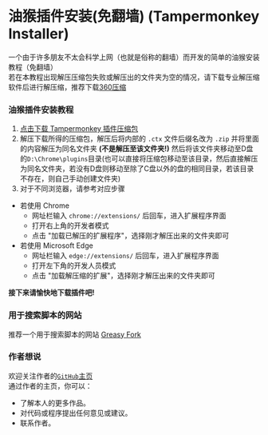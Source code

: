 # 油猴插件安装(免翻墙) (Tampermonkey Installer)
一个由于许多朋友不太会科学上网（也就是俗称的翻墙）而开发的简单的油猴安装教程（免翻墙）<br/>
若在本教程出现解压压缩包失败或解压出的文件夹为空的情况，请下载专业解压缩软件后进行解压缩，推荐下载[360压缩]( https://yasuo.360.cn/ )<br/>

### 油猴插件安装教程
1. [点击下载 Tampermonkey 插件压缩包]( https://www.pcsoft.com.cn/down/194293?module=soft )
2. 解压下载所得的压缩包，解压后将内部的 `.ctx` 文件后缀名改为 `.zip` 并将里面的内容解压为同名文件夹 **(不是解压至该文件夹!)** 然后将该文件夹移动至D盘的`D:\Chrome\plugins`目录(也可以直接将压缩包移动至该目录，然后直接解压为同名文件夹，若没有D盘则移动至除了C盘以外的盘的相同目录，若该目录不存在，则自己手动创建文件夹)
3. 对于不同浏览器，请参考对应步骤
+ 若使用 Chrome
  + 网址栏输入 `chrome://extensions/` 后回车，进入扩展程序界面
  + 打开右上角的开发者模式
  + 点击 "加载已解压的扩展程序"，选择刚才解压出来的文件夹即可
+ 若使用 Microsoft Edge
  + 网址栏输入 `edge://extensions/` 后回车，进入扩展程序界面
  + 打开左下角的开发人员模式
  + 点击 "加载解压缩的扩展"，选择刚才解压出来的文件夹即可
  
**接下来请愉快地下载插件吧!**

### 用于搜索脚本的网站
推荐一个用于搜索脚本的网站 [Greasy Fork]( https://greasyfork.org/zh-CN )<br/>

### 作者想说
欢迎关注作者的[`GitHub`主页](https://github.com/kalila-cc/HOME)<br/>
通过作者的主页，你可以：
+ 了解本人的更多作品。
+ 对代码或程序提出任何意见或建议。
+ 联系作者。
